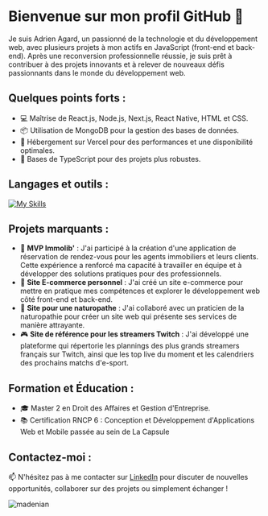 <!-- Début du README -->

# Bienvenue sur mon profil GitHub 👋

Je suis Adrien Agard, un passionné de la technologie et du développement web, avec plusieurs projets à mon actifs en JavaScript (front-end et back-end). Après une reconversion professionnelle réussie, je suis prêt à contribuer à des projets innovants et à relever de nouveaux défis passionnants dans le monde du développement web.

## Quelques points forts :
- 💻 Maîtrise de React.js, Node.js, Next.js, React Native, HTML et CSS.
- 📦 Utilisation de MongoDB pour la gestion des bases de données.
- 🚀 Hébergement sur Vercel pour des performances et une disponibilité optimales.
- 🧰 Bases de TypeScript pour des projets plus robustes.

## Langages et outils :
[![My Skills](https://skills.thijs.gg/icons?i=javascript,react,nextjs,express,nodejs,ts,mongodb,css,html,figma&theme=light)](https://skills.thijs.gg)

## Projets marquants :
- 🏡 **MVP Immolib'** : J'ai participé à la création d'une application de réservation de rendez-vous pour les agents immobiliers et leurs clients. Cette expérience a renforcé ma capacité à travailler en équipe et à développer des solutions pratiques pour des professionnels.
- 🛒 **Site E-commerce personnel** : J'ai créé un site e-commerce pour mettre en pratique mes compétences et explorer le développement web côté front-end et back-end.
- 🌿 **Site pour une naturopathe** : J'ai collaboré avec un praticien de la naturopathie pour créer un site web qui présente ses services de manière attrayante.
- 🎮 **Site de référence pour les streamers Twitch** : J'ai développé une plateforme qui répertorie les plannings des plus grands streamers français sur Twitch, ainsi que les top live du moment et les calendriers des prochains matchs d'e-sport.

## Formation et Éducation :
- 🎓 Master 2 en Droit des Affaires et Gestion d'Entreprise.
- 📚 Certification RNCP 6 : Conception et Développement d'Applications Web et Mobile passée au sein de La Capsule 



## Contactez-moi :
📫 N'hésitez pas à me contacter sur [LinkedIn](https://www.linkedin.com/in/adrien-agard-628032117/) pour discuter de nouvelles opportunités, collaborer sur des projets ou simplement échanger  !

<p><img align="left" src="https://github-readme-stats.vercel.app/api/top-langs?username=madenian&show_icons=true&locale=en&layout=compact" alt="madenian" /></p>



<!-- Fin du README -->
